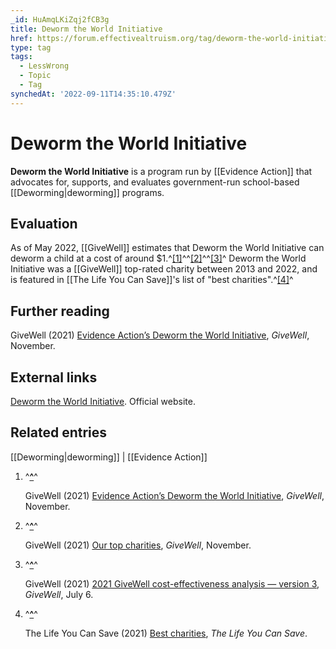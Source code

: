 ```yaml
---
_id: HuAmqLKiZqj2fCB3g
title: Deworm the World Initiative
href: https://forum.effectivealtruism.org/tag/deworm-the-world-initiative
type: tag
tags:
  - LessWrong
  - Topic
  - Tag
synchedAt: '2022-09-11T14:35:10.479Z'
---
```

# Deworm the World Initiative

**Deworm the World Initiative** is a program run by [[Evidence Action]] that advocates for, supports, and evaluates government-run school-based [[Deworming|deworming]] programs.

Evaluation
----------

As of May 2022, [[GiveWell]] estimates that Deworm the World Initiative can deworm a child at a cost of around $1.^[\[1\]](#fn67iqbwg9ypa)^^[\[2\]](#fnv20qb2umgfm)^^[\[3\]](#fneo8dimj0rvh)^ Deworm the World Initiative was a [[GiveWell]] top-rated charity between 2013 and 2022, and is featured in [[The Life You Can Save]]'s list of "best charities".^[\[4\]](#fnhx9bngzkal)^

Further reading
---------------

GiveWell (2021) [Evidence Action’s Deworm the World Initiative](https://www.givewell.org/charities/deworm-world-initiative), *GiveWell*, November.

External links
--------------

[Deworm the World Initiative](https://www.evidenceaction.org/dewormtheworld/). Official website.

Related entries
---------------

[[Deworming|deworming]] | [[Evidence Action]]

1.  ^**[^](#fnref67iqbwg9ypa)**^
    
    GiveWell (2021) [Evidence Action’s Deworm the World Initiative](https://www.givewell.org/charities/deworm-world-initiative), *GiveWell*, November.
    
2.  ^**[^](#fnrefv20qb2umgfm)**^
    
    GiveWell (2021) [Our top charities](https://www.givewell.org/charities/top-charities), *GiveWell*, November.
    
3.  ^**[^](#fnrefeo8dimj0rvh)**^
    
    GiveWell (2021) [2021 GiveWell cost-effectiveness analysis — version 3](https://docs.google.com/spreadsheets/d/1B1fODKVbnGP4fejsZCVNvBm5zvI1jC7DhkaJpFk6zfo/edit#gid=1377543212), *GiveWell*, July 6.
    
4.  ^**[^](#fnrefhx9bngzkal)**^
    
    The Life You Can Save (2021) [Best charities](https://www.thelifeyoucansave.org/best-charities/), *The Life You Can Save*.